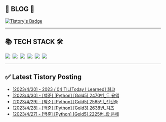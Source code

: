 
<div class='blog' align='left'>
  <h2> 📖 BLOG 📖 </h2>

[![Tistory's Badge](https://github-readme-tistory-card.vercel.app/api/badge?name=준성`s블로그&theme=kakao)](https://dev-wnstjd.tistory.com)

</div>
<hr>
<div class='tech-stack' align='left'>
  <h2> 📚 TECH STACK 🛠 </h2>
  <span stye="">
  <img src="https://img.shields.io/badge/python-3776AB?style=for-the-badge&logo=python&logoColor=white">&nbsp
  <img src="https://img.shields.io/badge/node.js-339933?style=for-the-badge&logo=Node.js&logoColor=white">&nbsp
  <img src="https://img.shields.io/badge/mysql-4479A1?style=for-the-badge&logo=mysql&logoColor=white">&nbsp
  <img src="https://img.shields.io/badge/github-181717?style=for-the-badge&logo=github&logoColor=white">&nbsp
  <img src="https://img.shields.io/badge/javascript-F7DF1E?style=for-the-badge&logo=javascript&logoColor=black">&nbsp
  <img src="https://img.shields.io/badge/amazonaws-232F3E?style=for-the-badge&logo=amazonaws&logoColor=white">&nbsp
  </span>
<hr>

## ✅ Latest Tistory Posting<div class=blog-post text-align='left'>
 - [[2023/4/30] - 2023 / 04 TIL[Today I Learned] 회고](https://dev-wnstjd.tistory.com/411)
 - [[2023/4/30] - [백준] [Python] [Gold5] 2470번_두 용액](https://dev-wnstjd.tistory.com/410)
 - [[2023/4/29] - [백준] [Python] [Gold5] 2565번_전깃줄](https://dev-wnstjd.tistory.com/409)
 - [[2023/4/28] - [백준] [Python] [Gold3] 2638번_치즈](https://dev-wnstjd.tistory.com/408)
 - [[2023/4/27] - [백준] [Python] [Gold5] 2225번_합 분해](https://dev-wnstjd.tistory.com/407)

</div>
</div>
